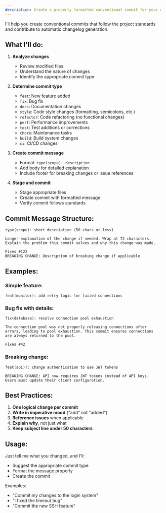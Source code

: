 ```yaml
---
description: Create a properly formatted conventional commit for your changes
---
```


I'll help you create conventional commits that follow the project standards and contribute to automatic changelog generation.

## What I'll do:

1. **Analyze changes**
   - Review modified files
   - Understand the nature of changes
   - Identify the appropriate commit type

2. **Determine commit type**
   - `feat`: New feature added
   - `fix`: Bug fix
   - `docs`: Documentation changes
   - `style`: Code style changes (formatting, semicolons, etc.)
   - `refactor`: Code refactoring (no functional changes)
   - `perf`: Performance improvements
   - `test`: Test additions or corrections
   - `chore`: Maintenance tasks
   - `build`: Build system changes
   - `ci`: CI/CD changes

3. **Create commit message**
   - Format: `type(scope): description`
   - Add body for detailed explanation
   - Include footer for breaking changes or issue references

4. **Stage and commit**
   - Stage appropriate files
   - Create commit with formatted message
   - Verify commit follows standards

## Commit Message Structure:

```
type(scope): short description (50 chars or less)

Longer explanation of the change if needed. Wrap at 72 characters.
Explain the problem this commit solves and why this change was made.

Fixes #123
BREAKING CHANGE: Description of breaking change if applicable
```

## Examples:

### Simple feature:
```
feat(monitor): add retry logic for failed connections
```

### Bug fix with details:
```
fix(database): resolve connection pool exhaustion

The connection pool was not properly releasing connections after
errors, leading to pool exhaustion. This commit ensures connections
are always returned to the pool.

Fixes #42
```

### Breaking change:
```
feat(api)!: change authentication to use JWT tokens

BREAKING CHANGE: API now requires JWT tokens instead of API keys.
Users must update their client configuration.
```

## Best Practices:

1. **One logical change per commit**
2. **Write in imperative mood** ("add" not "added")
3. **Reference issues** when applicable
4. **Explain why**, not just what
5. **Keep subject line under 50 characters**

## Usage:

Just tell me what you changed, and I'll:
- Suggest the appropriate commit type
- Format the message properly
- Create the commit

Examples:
- "Commit my changes to the login system"
- "I fixed the timeout bug"
- "Commit the new SSH feature"